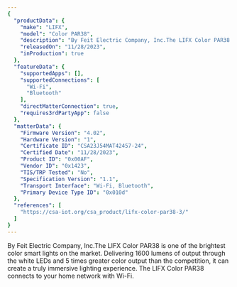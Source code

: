 ```yaml
---
{
  "productData": {
    "make": "LIFX",
    "model": "Color PAR38",
    "description": "By Feit Electric Company, Inc.The LIFX Color PAR38 is one of the brightest color smart lights on the market. Delivering 1600 lumens of output through the white LEDs and 5 times greater color output than the competition, it can create a truly immersive lighting experience. The LIFX Color PAR38 connects to your home network with Wi-Fi.",
    "releasedOn": "11/28/2023",
    "inProduction": true
  },
  "featureData": {
    "supportedApps": [],
    "supportedConnections": [
      "Wi-Fi",
      "Bluetooth"
    ],
    "directMatterConnection": true,
    "requires3rdPartyApp": false
  },
  "matterData": {
    "Firmware Version": "4.02",
    "Hardware Version": "1",
    "Certificate ID": "CSA23J54MAT42457-24",
    "Certified Date": "11/28/2023",
    "Product ID": "0x00AF",
    "Vendor ID": "0x1423",
    "TIS/TRP Tested": "No",
    "Specification Version": "1.1",
    "Transport Interface": "Wi-Fi, Bluetooth",
    "Primary Device Type ID": "0x010d"
  },
  "references": [
    "https://csa-iot.org/csa_product/lifx-color-par38-3/"
  ]
}
---
```


By Feit Electric Company, Inc.The LIFX Color PAR38 is one of the brightest color smart lights on the market. Delivering 1600 lumens of output through the white LEDs and 5 times greater color output than the competition, it can create a truly immersive lighting experience. The LIFX Color PAR38 connects to your home network with Wi-Fi.
